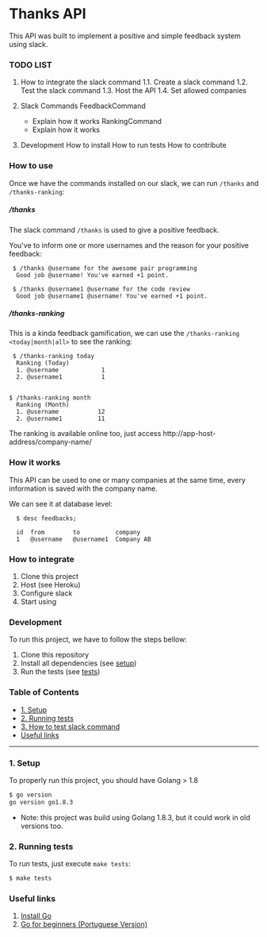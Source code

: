 Thanks API
===========

This API was built to implement a positive and simple feedback system using slack.


### TODO LIST
1. How to integrate the slack command
  1.1. Create a slack command
  1.2. Test the slack command
  1.3. Host the API
  1.4. Set allowed companies

2. Slack Commands
  FeedbackCommand
    - Explain how it works
  RankingCommand
    - Explain how it works

3. Development
  How to install
  How to run tests
  How to contribute


### How to use

Once we have the commands installed on our slack, we can run `/thanks` and `/thanks-ranking`:


##### /thanks

The slack command `/thanks` is used to give a positive feedback.

  You've to inform one or more usernames and the reason for your positive feedback:

  ```
   $ /thanks @username for the awesome pair programming
    Good job @username! You've earned +1 point.

   $ /thanks @username1 @username for the code review
    Good job @username1 @username! You've earned +1 point.
  ```


##### /thanks-ranking

This is a kinda feedback gamification, we can use the `/thanks-ranking <today|month|all>` to see the ranking:

  ```
   $ /thanks-ranking today
    Ranking (Today)
    1. @username            1
    2. @username1           1


  $ /thanks-ranking month
    Ranking (Month)
    1. @username           12
    2. @username1          11
  ```

The ranking is available online too, just access http://app-host-address/company-name/


### How it works

  This API can be used to one or many companies at the same time, every information is saved with the company name.

  We can see it at database level:

  ```
    $ desc feedbacks;

    id  from        to          company
    1   @username   @username1  Company AB
  ```


### How to integrate

  1. Clone this project
  2. Host (see Heroku)
  3. Configure slack
  4. Start using


### Development

To run this project, we have to follow the steps bellow:

1. Clone this repository
2. Install all dependencies (see [setup](#1-setup))
3. Run the tests (see [tests](#2-running-tests))


### Table of Contents

  * [1. Setup](#1-setup)
  * [2. Running tests](#2-running-tests)
  * [3. How to test slack command](#3-test-slack-command)
  * [Useful links](#useful-links)

---

### 1. Setup

To properly run this project, you should have Golang > 1.8


  ```bash
  $ go version
  go version go1.8.3
  ```

* Note: this project was build using Golang 1.8.3, but it could work in old versions too.


### 2. Running tests

To run tests, just execute `make tests`:

  ```bash
  $ make tests
  ```


### Useful links

  1. [Install Go](https://golang.org/doc/install)
  2. [Go for beginners (Portuguese Version)](https://medium.com/@lucasmagnum/iniciando-em-go-6a34d200f02c)

